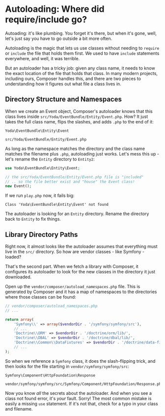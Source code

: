 # Autoloading: Where did require/include go?

Autoading: it's like plumbing. You forget it's there, but when it's gone,
well, let's just say you have to go outside a bit more often.

Autoloading is the magic that lets us use classes without needing to `require`
or `include` the file that holds them first. We used to have `include`
statements everywhere, and well, it was terrible.

But an autoloader has a tricky job: given any class name, it needs to know
the exact location of the file that holds that class. In many modern projects,
including ours, Composer handles this, and there are two pieces to understanding
how it figures out what file a class lives in.

## Directory Structure and Namespaces

When we create an Event object, Composer's autoloader knows that this class
lives inside `src/Yoda/EventBundle/Entity/Event.php`. How? It just takes
the full class name, flips the slashes, and adds `.php` to the end of it:

```text
Yoda\EventBundle\Entity\Event

src/Yoda/EventBundle/Entity/Event.php
```

As long as the namespace matches the directory and the class name matches
the filename plus `.php`, autoloading just works. Let's mess this up - let's
rename the `Entity` directory to `Entity2`:

```php
use Yoda\EventBundle\Entity\Event;

// the src/Yoda/EventBundle/Entity/Event.php file is "included"
// .. so the file better exist and "house" the Event class!
new Event();
```

If we run `play.php` now, it fails big:

    Class 'Yoda\EventBundle\Entity\Event' not found

The autoloader is looking for an `Entity` directory. Rename the directory
back to `Entity` to fix things.

## Library Directory Paths

Right now, it almost looks like the autoloader assumes that everything must
live in the `src/` directory. So how are vendor classes - like Symfony - loaded?

That's the second part. When we fetch a library with Composer, it configures
its autoloader to look for the new classes in the directory it just downloaded.

Open up the `vendor/composer/autoload_namespaces.php` file. This is generated
by Composer and it has a map of namespaces to the directories where those
classes can be found:

```php
// vendor/composer/autoload_namespaces.php
// ...

return array(
    'Symfony\\' => array($vendorDir . '/symfony/symfony/src'),
    // ...
    'Doctrine\\ORM' => $vendorDir . '/doctrine/orm/lib/',
    'Doctrine\\DBAL' => $vendorDir . '/doctrine/dbal/lib/',
    'Doctrine\\Common\\DataFixtures' => $vendorDir . '/doctrine/data-fixtures/lib/',
    // ...
);
```

So when we reference a `Symfony` class, it does the slash-flipping trick,
and then looks for the file starting in `vendor/symfony/symfony/src`:

    Symfony\Component\HttpFoundation\Response

    vendor/symfony/symfony/src/Symfony/Component/HttpFoundation/Response.php

Now you know *all* the secrets about the autoloader. And when you see a class
not found error, it's *your* fault. Sorry! The most common mistake is easily
a missing `use` statement. If it's not that, check for a typo in your class
and filename.

